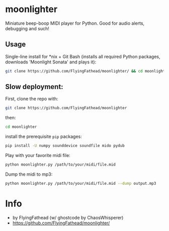 # moonlighter
Miniature beep-boop MIDI player for Python. Good for audio alerts, debugging and such!

## Usage
Single-line install for *nix + Git Bash (installs all required Python packages, downloads 'Moonlight Sonata' and plays it):
```bash
git clone https://github.com/FlyingFathead/moonlighter/ && cd moonlighter && python moonlighter.py --deploy
```

## Slow deployment:
First, clone the repo with:
```bash
git clone https://github.com/FlyingFathead/moonlighter
```
then:
```bash
cd moonlighter
```
install the prerequisite `pip` packages:
```bash
pip install -U numpy sounddevice soundfile mido pydub
```
Play with your favorite midi file:
```bash
python moonlighter.py /path/to/your/midi/file.mid
```
Dump the midi to mp3:
```bash
python moonlighter.py /path/to/your/midi/file.mid --dump output.mp3
```

# Info
- by FlyingFathead (w/ ghostcode by ChaosWhisperer)
- https://github.com/FlyingFathead/moonlighter/
